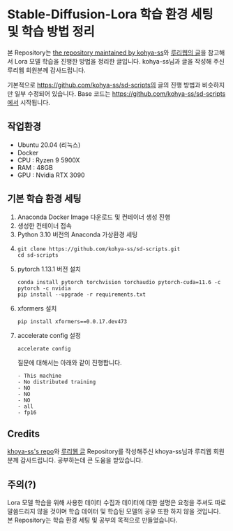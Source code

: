 # Stable-Diffusion-Lora 학습 환경 세팅 및 학습 방법 정리

본 Repository는 [the repository maintained by kohya-ss](https://github.com/kohya-ss/sd-scripts)와 [루리웹의 글](https://bbs.ruliweb.com/community/board/300143/read/59967569)을 참고해서 Lora 모델 학습을 진행한 방법을 정리한 글입니다.
kohya-ss님과 글을 작성해 주신 루리웹 회원분께 감사드립니다.

기본적으로 https://github.com/kohya-ss/sd-scripts의 글의 진행 방법과 비슷하지만 일부 수정되어 있습니다.
Base 코드는 https://github.com/kohya-ss/sd-scripts에서 시작됩니다.

## 작업환경
* Ubuntu 20.04 (리눅스)
* Docker
* CPU : Ryzen 9 5900X
* RAM : 48GB
* GPU : Nvidia RTX 3090

## 기본 학습 환경 세팅
1. Anaconda Docker Image 다운로드 및 컨테이너 생성 진행
2. 생성한 컨테이너 접속
3. Python 3.10 버전의 Anaconda 가상환경 세팅
4. ``` 
   git clone https://github.com/kohya-ss/sd-scripts.git
   cd sd-scripts 
   ```
5. pytorch 1.13.1 버전 설치
   ```
   conda install pytorch torchvision torchaudio pytorch-cuda=11.6 -c pytorch -c nvidia
   pip install --upgrade -r requirements.txt
   ```
6. xformers 설치
   ```
   pip install xformers==0.0.17.dev473
   ```
7. accelerate config 설정
   ```
   accelerate config
   ```
   질문에 대해서는 아래와 같이 진행합니다.
   ```
   - This machine
   - No distributed training
   - NO
   - NO
   - NO
   - all
   - fp16
   ```
   
## Credits
[khoya-ss's repo](https://github.com/kohya-ss/sd-scripts)와 [루리웹 글](https://bbs.ruliweb.com/community/board/300143/read/59967569)
Repository를 작성해주신 khoya-ss님과 루리웹 회원분께 감사드립니다.
공부하는데 큰 도움을 받았습니다.

## 주의(?)
Lora 모델 학습을 위해 사용한 데이터 수집과 데이터에 대한 설명은 요청을 주셔도 따로 말씀드리지 않을 것이며
학습 데이터 및 학습된 모델의 공유 또한 하지 않을 것입니다.
본 Repository는 학습 환경 세팅 및 공부의 목적으로 만들었습니다.




















